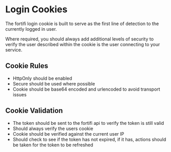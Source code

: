 # Login Cookies

The fortifi login cookie is built to serve as the first line of detection to the
currently logged in user.

Where required, you should always add additional levels of security to verify 
the user described within the cookie is the user connecting to your service.

## Cookie Rules
- HttpOnly should be enabled
- Secure should be used where possible
- Cookie should be base64 encoded and urlencoded to avoid transport issues

## Cookie Validation
- The token should be sent to the fortifi api to verify the token is still valid
- Should always verify the users cookie
- Cookie should be verified against the current user IP
- Should check to see if the token has not expired, if it has, actions should be
taken for the token to be refreshed
